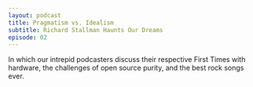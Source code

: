 ```yaml
---
layout: podcast
title: Pragmatism vs. Idealism
subtitle: Richard Stallman Haunts Our Dreams
episode: 02
---
```

In which our intrepid podcasters discuss their respective First Times with hardware, the challenges of open source purity, and the best rock songs ever.